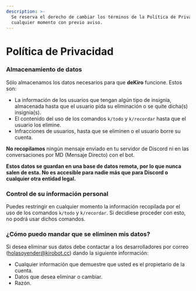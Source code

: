 ```yaml
---
description: >-
  Se reserva el derecho de cambiar los términos de la Política de Privacidad en
  cualquier momento con previo aviso.
---
```


# Política de Privacidad

### Almacenamiento de datos

Sólo almacenamos los datos necesarios para que **deKiro** funcione. Estos son:

* La información de los usuarios que tengan algún tipo de insignia, almacenada hasta que el usuario pida su eliminación o se quite dicha(s) insignia(s).
* El contenido del uso de los comandos `k/todo` y `k/recordar` hasta que el usuario los elimine.&#x20;
* Infracciones de usuarios, hasta que se eliminen o el usuario borre su cuenta.

**No recopilamos** ningún mensaje enviado en tu servidor de Discord ni en las conversaciones por MD (Mensaje Directo) con el bot.

**Estos datos se guardan en una base de datos remota, por lo que nunca salen de esta. No es accesible para nadie más que para Discord o cualquier otra entidad legal.**

### Control de su información personal

Puedes restringir en cualquier momento la información recopilada por el uso de los comandos `k/todo` y `k/recordar`. Si decidiese proceder con esto, no podrá usar dichos comandos.

### ¿Cómo puedo mandar que se eliminen mis datos?

Si desea eliminar sus datos debe contactar a los desarrolladores por correo (holasoyender@kirobot.cc) dando la siguiente información:

* Cualquier información que demuestre que usted es el propietario de la cuenta.
* Datos que desea eliminar o cambiar.
* Razón.
